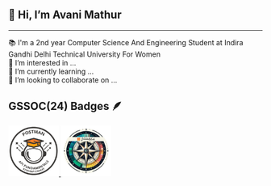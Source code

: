  ## 👋 Hi, I’m Avani Mathur
 <hr>
 📚 I'm a 2nd year Computer Science And Engineering Student at Indira Gandhi Delhi Technical University For Women 
 <br>👀 I’m interested in ...
 <br>🌱 I’m currently learning ...
 <br>💞️ I’m looking to collaborate on ...
 

## GSSOC(24) Badges 🪶
<div style='display:flex; gap: 10px;'><a href="https://gssoc.girlscript.tech/leaderboard">
<img src="https://raw.githubusercontent.com/girlscript/gssoc-website-new/main/public/badges/postman.png" width="100px" height="100px" />
  <img src="https://github.com/girlscript/gssoc-website-new/blob/main/public/badges/1.png" width="100px" height="100px" /></a>
</div>
<!---
avanimathur/avanimathur is a ✨ special ✨ repository because its `README.md` (this file) appears on your GitHub profile.
You can click the Preview link to take a look at your changes.
--->
